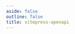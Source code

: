 ```yaml
---
aside: false
outline: false
title: vitepress-openapi
---
```


<script setup lang="ts">
import { useRoute, useData } from 'vitepress'
import { useOpenapi } from 'vitepress-openapi'
import spec from '../../../public/exchanges/openapi.json'

const route = useRoute()

const { isDark, params } = useData()

const operationId = route.data.params.operationId

const openapi = useOpenapi({ spec })

const pair = operationId.match(/get-exchange-moneda-(.*)-(.*)/).slice(1).join('/')

document.title = params.value.pageTitle
</script>

<OAOperation :spec="spec" :operationId="operationId" :isDark="isDark" />

<template v-if="pair === 'brl/ars' || pair === 'usd/brl'">

## Ejemplos

```js eval code=false inspector=false
function getPair() {
  return window.location.pathname.match(/get-exchange-moneda-(.*)-(.*).html/).slice(1)
}
```

```js eval code=false inspector=false
function getEndpoint() {
  const url = `https://dolarapi.com/v1/exchanges/monedas/${getPair()[0]}/${getPair()[1]}`

  return url
}
```

```js eval code=false inspector=false
function getSortCompra() {
  const pair = getPair().join('/')
  switch (pair) {
    case 'brl/ars':
      return 'asc'
    case 'usd/brl':
      return 'desc'
    default:
      return 'asc'
  }
}
```

```js eval code=false inspector=false
function getSortVenta() {
  const pair = getPair().join('/')
    switch (pair) {
      case 'brl/ars':
        return 'desc'
      case 'usd/brl':
        return 'desc'
      default:
        return 'desc'
    }
}
```

```js eval code=false inspector=false
async function getData() {
    const exchanges = await fetch('https://dolarapi.com/v1/exchanges').then((res) => res.json());
    const monedas = (await fetch(getEndpoint()).then((res) => res.json()))
  
    return monedas
        .map((moneda) => {
            const exchange = exchanges.find((exchange) => exchange.id === moneda.exchange);
          
            const exchangeSufijo = moneda.criptomonedaBase ? `-cryptoBase-${moneda.criptomonedaBase}` : ''
              + (moneda.criptomoneda ? `-crypto-${moneda.criptomoneda}` : '')
          
            const nombreSufijo = moneda.criptomonedaBase ? ` (${moneda.criptomonedaBase})` : ''
              + (moneda.criptomoneda ? ` (${moneda.criptomoneda})` : '')
          
            return {
                exchange: moneda.exchange + exchangeSufijo,
                compra: moneda.compra,
                venta: moneda.venta,
                exchangeLogo: exchange ? exchange.logo : null,
                exchangeNombre: exchange.nombre + nombreSufijo,
            };
        })
}
```

```js eval code=false inspector=false
function getPlotBase({
    data,
    x,
    y,
    xLabel,
    yLabel,
    title,
    additionalMarks,
    sort,
}) {
    return Plot.plot({
        width,
        marginTop: 60,
        x: {label: xLabel},
        y: {label: yLabel},
        marks: [
          Plot.ruleY([0]),
          Plot.image(data, {
            x: x,
            y: y,
            src: 'exchangeLogo',
            width: 40,
            r: 20,
            title: 'exchange',
            sort: {x: sort === 'asc' ? 'y' : '-y'},
          }),
          Plot.text(data, {x: x, y: y, text: 'exchangeNombre', dy: 35, lineAnchor: 'bottom'}),
          Plot.text(data, {x: x, y: y, text: y, dy: 50, lineAnchor: 'bottom'}),
          Plot.tip(data, Plot.pointerX({x: x, y: y})),
          ...additionalMarks,
        ]
    }) 
}
```

### Opciones para pagar

```js eval code=false t=plot
(async () => {
  const data = (await getData())
    .filter((moneda) => moneda.compra > 0)
    .sort((a, b) => getSortCompra() === 'asc' ? a.compra - b.compra : b.compra - a.compra);

  const mejorOpcion = data[0];

  return getPlotBase({
    data,
    x: 'exchangeNombre',
    y: 'compra',
    xLabel: 'Exchange',
    yLabel: 'Compra',
    title: 'Mejor opción para pagar',
    additionalMarks: [
      Plot.tip(
        ['Mejor opción para pagar', mejorOpcion.compra],
        {x: [mejorOpcion.exchangeNombre], y: [mejorOpcion.compra], dy: -10, anchor: 'bottom'}
      ),
    ],
    sort: getSortCompra(),
  })
})()
```

### Opciones para cobrar

```js eval code=false t=plot
(async () => {
  const data = (await getData())
    .filter((moneda) => moneda.venta > 0)
    .sort((a, b) => getSortVenta() === 'asc' ? a.venta - b.venta : b.venta - a.venta);

  const mejorOpcion = data[0];

  return getPlotBase({
    data,
    x: 'exchangeNombre',
    y: 'venta',
    xLabel: 'Exchange',
    yLabel: 'Venta',
    title: 'Mejor opción para cobrar',
    additionalMarks: [
      Plot.tip(
        ['Mejor opción para cobrar', mejorOpcion.venta],
        {x: [mejorOpcion.exchangeNombre], y: [mejorOpcion.venta], dy: -10, anchor: 'bottom'}
      ),
    ],
    sort: getSortVenta(),
  })
})()
```

</template>

